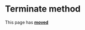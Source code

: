 # Terminate method

This page has [**moved**](https://lib-docs.delphidabbler.com/ConsoleApp/3/API/TPJCustomConsoleApp-Terminate)